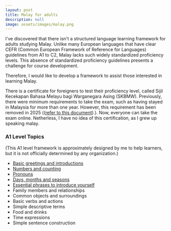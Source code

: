 ```yaml
---
layout: post
title: Malay for adults
description: null
image: assets/images/malay.png
---
```

I've discovered that there isn't a structured language learning framework for adults studying Malay. Unlike many European languages that have clear CEFR (Common European Framework of Reference for Languages) guidelines from A1 to C2, Malay lacks such widely standardized proficiency levels. This absence of standardized proficiency guidelines presents a challenge for course development.

Therefore, I would like to develop a framework to assist those interested in learning Malay.

There is a certificate for foreigners to test their proficiency level, called Sijil Kecekapan Bahasa Melayu bagi Warganegara Asing (SKBMW). Previously, there were minimum requirements to take the exam, such as having stayed in Malaysia for more than one year. However, this requirement has been removed in 2025 ((<a href="https://www.mpm.edu.my/images/dokumen/calon-peperiksaan/skbmw/Arahan_Dan_Panduan_Pendaftaran_Calon_SKBMW_2025.pdf">refer to this document</a>).). Now, everyone can take the exam online. Netherless, I have no idea of this certification, as I grew up speaking malay. 

### A1 Level Topics
(This A1 level framework is approximately designed by me to help learners, but it is not officially determined by any organization.)
- <a href="../27/a1-1.html">Basic greetings and introductions</a>
- <a href="../27/a1-2.html">Numbers and counting</a>
- <a href="../27/a1-3.html">Pronouns</a>
- <a href="../28/a1-4.html">Days, months and seasons</a>
- <a href="../28/a1-5.html">Essential phrases to introduce yourself</a>
- Family members and relationships
- Common objects and surroundings
- Basic verbs and actions
- Simple descriptive terms
- Food and drinks
- Time expressions
- Simple sentence construction